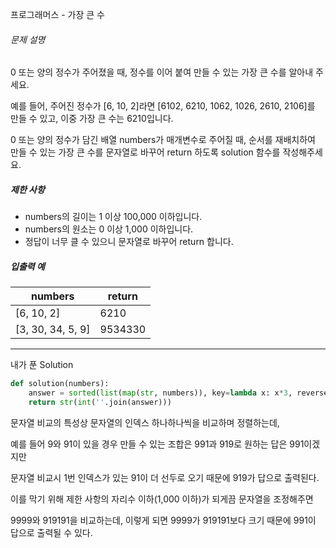 프로그래머스 - 가장 큰 수

###### 문제 설명

0 또는 양의 정수가 주어졌을 때, 정수를 이어 붙여 만들 수 있는 가장 큰 수를 알아내 주세요.

예를 들어, 주어진 정수가 [6, 10, 2]라면 [6102, 6210, 1062, 1026, 2610, 2106]를 만들 수 있고, 이중 가장 큰 수는 6210입니다.

0 또는 양의 정수가 담긴 배열 numbers가 매개변수로 주어질 때, 순서를 재배치하여 만들 수 있는 가장 큰 수를 문자열로 바꾸어 return 하도록 solution 함수를 작성해주세요.

##### 제한 사항

- numbers의 길이는 1 이상 100,000 이하입니다.
- numbers의 원소는 0 이상 1,000 이하입니다.
- 정답이 너무 클 수 있으니 문자열로 바꾸어 return 합니다.

##### 입출력 예

| numbers           | return  |
| ----------------- | ------- |
| [6, 10, 2]        | 6210    |
| [3, 30, 34, 5, 9] | 9534330 |

---

내가 푼 Solution

```python
def solution(numbers):
    answer = sorted(list(map(str, numbers)), key=lambda x: x*3, reverse=True)
    return str(int(''.join(answer)))
```

문자열 비교의 특성상 문자열의 인덱스 하나하나씩을 비교하며 정렬하는데,

예를 들어 9와 91이 있을 경우 만들 수 있는 조합은 991과 919로 원하는 답은 991이겠지만

문자열 비교시 1번 인덱스가 있는 91이 더 선두로 오기 때문에 919가 답으로 출력된다.

이를 막기 위해 제한 사항의 자리수 이하(1,000 이하)가 되게끔 문자열을 조정해주면

9999와 919191을 비교하는데, 이렇게 되면 9999가 919191보다 크기 때문에 991이 답으로 출력될 수 있다.